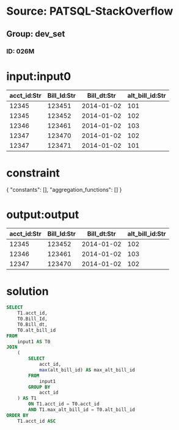 # Source: PATSQL-StackOverflow
## Group: dev_set
### ID: 026M

# input:input0

| acct_id:Str | Bill_Id:Str | Bill_dt:Str | alt_bill_id:Str |
|---|---|---|---|
| 12345 | 123451 | 2014-01-02 | 101 |
| 12345 | 123452 | 2014-01-02 | 102 |
| 12346 | 123461 | 2014-01-02 | 103 |
| 12347 | 123470 | 2014-01-02 | 102 |
| 12347 | 123471 | 2014-01-02 | 101 |

# constraint

{
  "constants": [],
  "aggregation_functions": []
}

# output:output

| acct_id:Str | Bill_Id:Str | Bill_dt:Str | alt_bill_id:Str |
|---|---|---|---|
| 12345 | 123452 | 2014-01-02 | 102 |
| 12346 | 123461 | 2014-01-02 | 103 |
| 12347 | 123470 | 2014-01-02 | 102 |

# solution

```sql
SELECT
    T1.acct_id,
    T0.Bill_Id,
    T0.Bill_dt,
    T0.alt_bill_id 
FROM
    input1 AS T0 
JOIN
    (
        SELECT
            acct_id,
            max(alt_bill_id) AS max_alt_bill_id 
        FROM
            input1 
        GROUP BY
            acct_id
    ) AS T1 
        ON T1.acct_id = T0.acct_id 
        AND T1.max_alt_bill_id = T0.alt_bill_id 
ORDER BY
    T1.acct_id ASC
```
